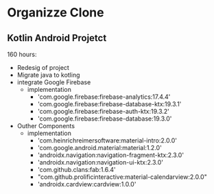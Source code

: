 # Organizze Clone
## Kotlin Android Projetct

160 hours:
- Redesig of project
- Migrate java to kotling
- integrate Google Firebase
  - implementation
     - 'com.google.firebase:firebase-analytics:17.4.4'
     - 'com.google.firebase:firebase-database-ktx:19.3.1'
     - 'com.google.firebase:firebase-auth-ktx:19.3.2'
     - 'com.google.firebase:firebase-database:19.3.0'
- Outher Components
    - implementation 
        - 'com.heinrichreimersoftware:material-intro:2.0.0'
        - 'com.google.android.material:material:1.2.0'
        - 'androidx.navigation:navigation-fragment-ktx:2.3.0'
        - 'androidx.navigation:navigation-ui-ktx:2.3.0'
        - 'com.github.clans:fab:1.6.4'
        - "com.github.prolificinteractive:material-calendarview:2.0.0"
        - 'androidx.cardview:cardview:1.0.0'
